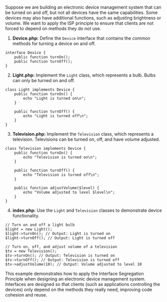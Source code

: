 Suppose we are building an electronic device management system that can be turned on and off, but not all devices have the same capabilities. Some devices may also have additional functions, such as adjusting brightness or volume. We want to apply the ISP principle to ensure that clients are not forced to depend on methods they do not use.

1.  **Device.php:** Define the `Device` interface that contains the common methods for turning a device on and off.


```  
interface Device {     
    public function turnOn();
    public function turnOff(); 
} 
```

2.  **Light.php:** Implement the `Light` class, which represents a bulb. Bulbs can only be turned on and off.


```  
class Light implements Device {
    public function turnOn() {
        echo "Light is turned on\n";
    }

    public function turnOff() {
        echo "Light is turned off\n";
    }
}
```

3.  **Television.php:** Implement the `Television` class, which represents a television. Televisions can be turned on, off, and have volume adjusted.

```  
class Television implements Device {
    public function turnOn() {
        echo "Television is turned on\n";
    }

    public function turnOff() {
        echo "Television is turned off\n";
    }

    public function adjustVolume($level) {
        echo "Volume adjusted to level $level\n";
    }
}
```

4.  **index.php:** Use the `Light` and `Television` classes to demonstrate device functionality.


```  
// Turn on and off a light bulb
$light = new Light();
$light->turnOn(); // Output: Light is turned on
$light->turnOff(); // Output: Light is turned off

// Turn on, off, and adjust volume of a television
$tv = new Television();
$tv->turnOn(); // Output: Television is turned on
$tv->turnOff(); // Output: Television is turned off
$tv->adjustVolume(10); // Output: Volume adjusted to level 10
```

This example demonstrates how to apply the Interface Segregation Principle when designing an electronic device management system. Interfaces are designed so that clients (such as applications controlling the devices) only depend on the methods they really need, improving code cohesion and reuse.
